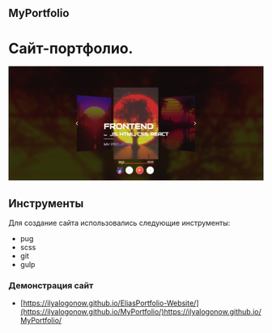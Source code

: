 ## MyPortfolio
# Сайт-портфолио.
![EliasPortfolio-Website](https://github.com/IlyaLogonow/MyPortfolio/blob/main/main-art.jpg)

## Инструменты 
Для создание сайта использовались следующие инструменты:
- pug
- scss
- git 
- gulp

### Демонстрация сайт 
- [https://ilyalogonow.github.io/EliasPortfolio-Website/](https://ilyalogonow.github.io/MyPortfolio/)https://ilyalogonow.github.io/MyPortfolio/
